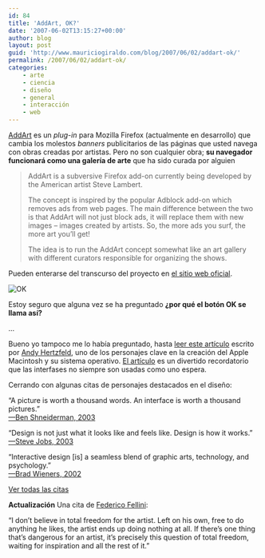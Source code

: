 ```yaml
---
id: 84
title: 'AddArt, OK?'
date: '2007-06-02T13:15:27+00:00'
author: blog
layout: post
guid: 'http://www.mauriciogiraldo.com/blog/2007/06/02/addart-ok/'
permalink: /2007/06/02/addart-ok/
categories:
    - arte
    - ciencia
    - diseño
    - general
    - interacción
    - web
---
```


[AddArt](http://www.guerrilla-innovation.com/archives/2007/04/000591.php) es un *plug-in* para Mozilla Firefox (actualmente en desarrollo) que cambia los molestos *banners* publicitarios de las páginas que usted navega con obras creadas por artistas. Pero no son cualquier obra; **su navegador funcionará como una galería de arte** que ha sido curada por alguien

> AddArt is a subversive Firefox add-on currently being developed by the American artist Steve Lambert.
> 
> The concept is inspired by the popular Adblock add-on which removes ads from web pages. The main difference between the two is that AddArt will not just block ads, it will replace them with new images – images created by artists. So, the more ads you surf, the more art you’ll get!
> 
> The idea is to run the AddArt concept somewhat like an art gallery with different curators responsible for organizing the shows.

Pueden enterarse del transcurso del proyecto en [el sitio web oficial](http://www.addart.eyebeam.org/).

![OK](//www.mauriciogiraldo.com/blog/wp-content/uploads/2007/06/ok.gif)

Estoy seguro que alguna vez se ha preguntado **¿por qué el botón OK se llama así?**

…

Bueno yo tampoco me lo había preguntado, hasta [leer este artículo](http://folklore.org/StoryView.py?&story=Do_It.txt "Do It por Andy Hertzfeld") escrito por [Andy Hertzfeld](http://en.wikipedia.org/wiki/Andy_Hertzfeld "Andy Hertzfeld en Wikipedia"), uno de los personajes clave en la creación del Apple Macintosh y su sistema operativo. [El artículo](http://folklore.org/StoryView.py?&story=Do_It.txt "Do It por Andy Hertzfeld") es un divertido recordatorio que las interfases no siempre son usadas como uno espera.

Cerrando con algunas citas de personajes destacados en el diseño:

“A picture is worth a thousand words. An interface is worth a thousand pictures.”  
[—Ben Shneiderman, 2003](http://www.cs.umd.edu/%7Eben/)

“Design is not just what it looks like and feels like. Design is how it works.”  
[—Steve Jobs, 2003](http://www.nytimes.com/2003/11/30/magazine/30IPOD.html)

“Interactive design \[is\] a seamless blend of graphic arts, technology, and psychology.”  
[—Brad Wieners, 2002](http://www.wired.com/wired/archive/10.12/headlines.html)

[Ver todas las citas](http://www.lukew.com/resources/quotes.asp)

**Actualización** Una cita de [Federico Fellini](http://www.quotationspage.com/quotes/Federico_Fellini/):

“I don’t believe in total freedom for the artist. Left on his own, free to do anything he likes, the artist ends up doing nothing at all. If there’s one thing that’s dangerous for an artist, it’s precisely this question of total freedom, waiting for inspiration and all the rest of it.”